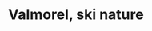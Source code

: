 ---
layout: layout_generic
language: fr
season: winter
type: B2B
menu: seminaire
topnav_color_text: 
title: Valmorel, ski nature
permalink: "/fr/seminaires-hiver/idee-sejour-val-thorens"
meta-title: Valmorel, ski nature au "Grand Domaine"
meta-description: Les Jeux Olympiques d'hiver de votre entreprise lors d'une journée challenge  des neiges
image_href: https://res.cloudinary.com/deddrj0yb/image/upload/v1638883533/website/winter/Sourire-neige_jdsltw.jpg
image_alt: Se faire tracter sur la neige, en ski, par un cheval, c'est le ski joëring ou skioring ou white turf
redirection_from:
price: 299
headline: Entre Vanoise et Beaufortain, Valmorel, village harmonieux skis aux pieds, s'intègre à merveille avec son environnement avec ses chalets de pierre et bois et ses toits en lauze... 
page_sections:
- template: 2colTitreTxt
  title: Séjour à Val Thorens, plus haut village d'Europe !
  content: |-
    Entre Vanoise et Beaufortain, Valmorel, village harmonieux skis aux pieds, s'intègre à merveille avec son environnement avec ses chalets de pierre et bois et ses toits en lauze...
    Riche en activités nature, Valmorel offre son domaine aux amoureux de ski et de montagne sur plus de 3 600 hectares entre Tarentaise et Maurienne.
---